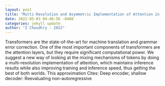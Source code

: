 ```yaml
--- 
layout: post 
title: "Multi-Resolution and Asymmetric Implementation of Attention in Transformers" 
date: 2022-05-03 04:46:56 -0400 
categories: jekyll update 
author: "Z Chaudhry - 2022" 
--- 
```

Transformers are the state-of-the-art for machine translation and grammar error correction. One of the most important components of transformers are the attention layers, but they require significant computational power. We suggest a new way of looking at the mixing mechanisms of tokens by doing a multi-resolution implementation of attention, which maintains inference results while also improving training and inference speed, thus getting the best of both worlds. This approximation Cites: Deep encoder, shallow decoder: Reevaluating non-autoregressive